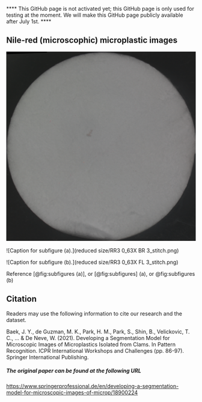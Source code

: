 **** This GitHub page is not activated yet; this GitHub page is only used for testing at the moment. We will make this GitHub page publicly available after July 1st. ****



## Nile-red (microscophic) microplastic images

![RCT_description](./reduced_size/RR1_0_63X_BR_1_stitch.png)

<div id="fig:subfigures" class="subfigures" data-caption="Caption for figure">
![Caption for subfigure (a).](reduced size/RR3 0_63X BR 3_stitch.png)

![Caption for subfigure (b).](reduced size/RR3 0_63X FL 3_stitch.png)
</div>

Reference [@fig:subfigures (a)], or [@fig:subfigures] (a), or @fig:subfigures (b)




## Citation 

Readers may use the following information to cite our research and the dataset.

Baek, J. Y., de Guzman, M. K., Park, H. M., Park, S., Shin, B., Velickovic, T. C., ... & De Neve, W. (2021). Developing a Segmentation Model for Microscopic Images of Microplastics Isolated from Clams. In Pattern Recognition. ICPR International Workshops and Challenges (pp. 86-97). Springer International Publishing.


##### The original paper can be found at the following URL

https://www.springerprofessional.de/en/developing-a-segmentation-model-for-microscopic-images-of-microp/18900224
